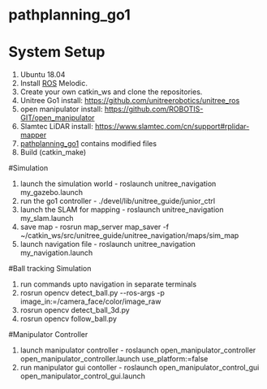 # pathplanning_go1

# System Setup
1. Ubuntu 18.04
2. Install [ROS](http://wiki.ros.org/) Melodic.
3. Create your own catkin_ws and clone the repositories.
4. Unitree Go1 install: https://github.com/unitreerobotics/unitree_ros
5. open manipulator install: https://github.com/ROBOTIS-GIT/open_manipulator
6. Slamtec LiDAR install: https://www.slamtec.com/cn/support#rplidar-mapper
7. [pathplanning_go1](https://github.com/vchint6/pathplanning_go1) contains modified files
8. Build (catkin_make)

#Simulation
1. launch the simulation world - roslaunch unitree_navigation my_gazebo.launch
2. run the go1 controller - ./devel/lib/unitree_guide/junior_ctrl
3. launch the SLAM for mapping - roslaunch unitree_navigation my_slam.launch
4. save map - rosrun map_server map_saver -f ~/catkin_ws/src/unitree_guide/unitree_navigation/maps/sim_map
5. launch navigation file - roslaunch unitree_navigation my_navigation.launch

#Ball tracking Simulation
1. run commands upto navigation in separate terminals
2. rosrun opencv detect_ball.py --ros-args -p image_in:=/camera_face/color/image_raw
3. rosrun opencv detect_ball_3d.py
4. rosrun opencv follow_ball.py

#Manipulator Controller
1. launch manipulator controller - roslaunch open_manipulator_controller open_manipulator_controller.launch use_platform:=false
2. run manipulator gui contoller - roslaunch open_manipulator_control_gui open_manipulator_control_gui.launch
   

